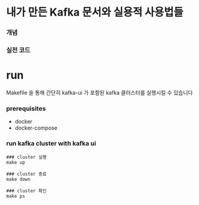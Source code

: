 # 내가 만든 Kafka 문서와 실용적 사용법들

### 개념

### 실전 코드

# run

Makefile 을 통해 간단히 kafka-ui 가 포함된 kafka 클러스터를 실행시킬 수 있습니다

### prerequisites

- docker
- docker-compose

### run kafka cluster with kafka ui 

```shell
### cluster 실행
make up

### cluster 종료
make down

### cluster 확인
make ps
```
